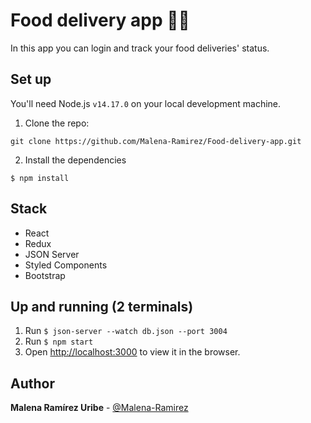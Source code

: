 # Food delivery app 🍔🍕

In this app you can login and track your food deliveries' status. 


## Set up

You'll need Node.js ```v14.17.0``` on your local development machine.

1. Clone the repo:
```
git clone https://github.com/Malena-Ramirez/Food-delivery-app.git
```

2. Install the dependencies

```
$ npm install
```

## Stack
- React
- Redux
- JSON Server
- Styled Components
- Bootstrap

## Up and running (2 terminals)
1. Run ```$ json-server --watch db.json --port 3004```
2. Run ```$ npm start```
3. Open [http://localhost:3000](http://localhost:3000) to view it in the browser.

## Author

**Malena Ramírez Uribe** - [@Malena-Ramirez](https://github.com/Malena-Ramirez)
